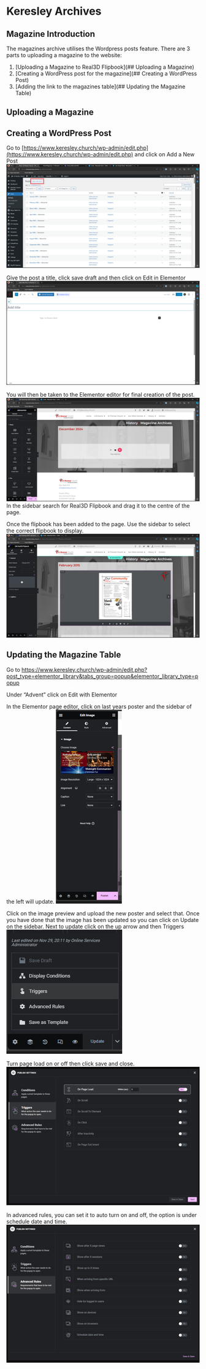 # Keresley Archives
## Magazine Introduction
The magazines archive utilises the Wordpress posts feature. There are 3 parts to uploading a magazine to the website:
1. [Uploading a Magazine to Real3D Flipbook](## Uploading a Magazine)
2. [Creating a WordPress post for the magazine](## Creating a WordPress Post)
3. [Adding the link to the magazines table](## Updating the Magazine Table)

## Uploading a Magazine

## Creating a WordPress Post
Go to [https://www.keresley.church/wp-admin/edit.php](https://www.keresley.church/wp-admin/edit.php) and click on Add a New Post
![Wordpress Posts Page](postspage.png)

Give the post a title, click save draft and then click on Edit in Elementor
![Wordpress New Post Editor](newpostseditor.png)

You will then be taken to the Elementor editor for final creation of the post.
![Elementor Post Editor](elementorposteditor.png)
In the sidebar search for Real3D Flipbook and drag it to the centre of the page.

Once the flipbook has been added to the page. Use the sidebar to select the correct flipbook to display.
![Flipbook Options](flipbookoptions.png)

## Updating the Magazine Table
Go to https://www.keresley.church/wp-admin/edit.php?post_type=elementor_library&tabs_group=popup&elementor_library_type=popup

Under “Advent” click on Edit with Elementor

In the Elementor page editor, click on last years poster and the sidebar of the left will update.
![Elementor Sidebar](sidebar.png)

Click on the image preview and upload the new poster and select that. Once you have done that the image has been updated so you can click on Update on the sidebar.
Next to update click on the up arrow and then Triggers
![Elementor Pop-Up Triggers Screen](triggers.png)

Turn page load on or off then click save and close.
![Elementor Pop-Up Triggers Screen](onpageload.png)

In advanced rules, you can set it to auto turn on and off, the option is under schedule date and time.
![Elementor Pop-Up Advanced Rules Screen](advancedrules.png)